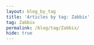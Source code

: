 ```yaml
---
layout: blog_by_tag
title: 'Articles by tag: Zabbix'
tag: Zabbix
permalink: /blog/tag/Zabbix/
hide: true
---
```

